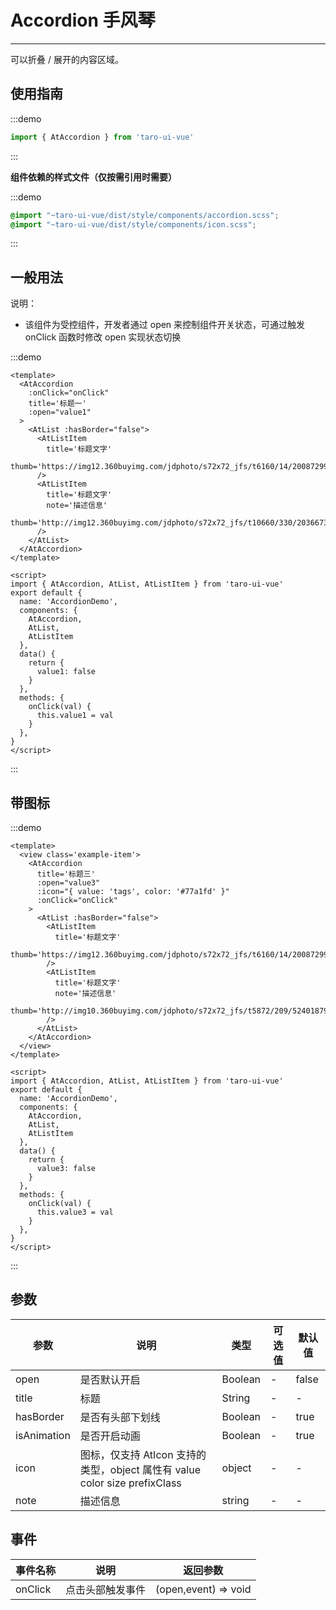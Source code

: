 # Accordion 手风琴

---
可以折叠 / 展开的内容区域。

## 使用指南

:::demo

```js
import { AtAccordion } from 'taro-ui-vue'
```

:::

**组件依赖的样式文件（仅按需引用时需要）**

:::demo

```scss
@import "~taro-ui-vue/dist/style/components/accordion.scss";
@import "~taro-ui-vue/dist/style/components/icon.scss";
```

:::

## 一般用法

说明：

* 该组件为受控组件，开发者通过 open 来控制组件开关状态，可通过触发 onClick 函数时修改 open 实现状态切换

:::demo

``` vue
<template>
  <AtAccordion
    :onClick="onClick"
    title='标题一'
    :open="value1"
  >
    <AtList :hasBorder="false">
      <AtListItem
        title='标题文字'
        thumb='https://img12.360buyimg.com/jdphoto/s72x72_jfs/t6160/14/2008729947/2754/7d512a86/595c3aeeNa89ddf71.png'
      />
      <AtListItem
        title='标题文字'
        note='描述信息'
        thumb='http://img12.360buyimg.com/jdphoto/s72x72_jfs/t10660/330/203667368/1672/801735d7/59c85643N31e68303.png'
      />
    </AtList>
  </AtAccordion>
</template>

<script>
import { AtAccordion, AtList, AtListItem } from 'taro-ui-vue'
export default {
  name: 'AccordionDemo',
  components: {
    AtAccordion,
    AtList,
    AtListItem
  },
  data() {
    return {
      value1: false
    }
  },
  methods: {
    onClick(val) {
      this.value1 = val
    }
  },
}
</script>

```

:::

## 带图标

:::demo

``` vue
<template>
  <view class='example-item'>
    <AtAccordion
      title='标题三'
      :open="value3"
      :icon="{ value: 'tags', color: '#77a1fd' }"
      :onClick="onClick"
    >
      <AtList :hasBorder="false">
        <AtListItem
          title='标题文字'
          thumb='https://img12.360buyimg.com/jdphoto/s72x72_jfs/t6160/14/2008729947/2754/7d512a86/595c3aeeNa89ddf71.png'
        />
        <AtListItem
          title='标题文字'
          note='描述信息'
          thumb='http://img10.360buyimg.com/jdphoto/s72x72_jfs/t5872/209/5240187906/2872/8fa98cd/595c3b2aN4155b931.png'
        />
      </AtList>
    </AtAccordion>
  </view>
</template>

<script>
import { AtAccordion, AtList, AtListItem } from 'taro-ui-vue'
export default {
  name: 'AccordionDemo',
  components: {
    AtAccordion,
    AtList,
    AtListItem
  },
  data() {
    return {
      value3: false
    }
  },
  methods: {
    onClick(val) {
      this.value3 = val
    }
  },
}
</script>

```

:::

## 参数

| 参数        | 说明                                                                       | 类型    | 可选值 | 默认值 |
| ----------- | -------------------------------------------------------------------------- | ------- | ------ | ------ |
| open        | 是否默认开启                                                               | Boolean | -      | false  |
| title       | 标题                                                                       | String  | -      | -      |
| hasBorder   | 是否有头部下划线                                                           | Boolean | -      | true   |
| isAnimation | 是否开启动画                                                               | Boolean | -      | true   |
| icon        | 图标，仅支持 AtIcon 支持的类型，object 属性有 value color size prefixClass | object  | -      | -      |
| note        | 描述信息                                                                   | string  | -      | -      |

## 事件

| 事件名称 | 说明             | 返回参数             |
| -------- | ---------------- | -------------------- |
| onClick  | 点击头部触发事件 | (open,event) => void |
